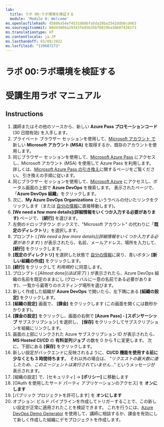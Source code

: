 ```yaml
---
lab:
  title: ラボ 00:ラボ環境を検証する
  module: 'Module 0: Welcome'
ms.openlocfilehash: d5886a54ef4531d68bfa5da28ba2542ddb0cd463
ms.sourcegitcommit: 08d43004a29343fed5b35bf6819ba38b074201f3
ms.translationtype: HT
ms.contentlocale: ja-JP
ms.lasthandoff: 03/09/2022
ms.locfileid: "139687273"
---
```

# <a name="lab-00-validate-lab-environment"></a>ラボ 00:ラボ環境を検証する
# <a name="student-lab-manual"></a>受講生用ラボ マニュアル

## <a name="instructions"></a>Instructions

1. 講師またはその他のソースから、新しい **Azure Pass プロモーションコード** (30 日間有効) を入手します。
2. プライベート ブラウザー セッションを使用して、[Microsoft アカウント で](https://account.microsoft.com)新しい **Microsoft アカウント (MSA)** を取得するか、既存のアカウントを使用します。
3. 同じブラウザー セッションを使用して、[Microsoft Azure Pass](https://www.microsoftazurepass.com) にアクセスし、Microsoft アカウント (MSA) を使用して Azure Pass を利用します。 詳しくは、[Microsoft Azure Pass の引き換え](https://www.microsoftazurepass.com/Home/HowTo?Length=5)に関するページをご覧ください。 引き換えの手順に従います。 
4. 同じブラウザー セッションを使用して、[Microsoft Azure](https://portal.azure.com) にアクセスし、ポータル画面の上部で **Azure DevOps** を検索します。 表示されたページで、「**Azure DevOps 組織**」をクリックします。 
5. 次に、**My Azure DevOps Organizations** というラベルの付いたリンクをクリックします（または [自分の情報](https://aex.dev.azure.com)に直接移動します)。
6. **[We need a few more details]\(詳細情報をいくつか入力する必要があります\)** ページで、 **[続行]** を選びます。
7. 左側のドロップダウン ボックスで、"Microsoft アカウント" の代わりに「**既定のディレクトリ**」を選択します。
8. プロンプト ( *[We need a few more details]\(詳細情報をいくつか入力する必要があります\)* ) が表示されたら、名前、メールアドレス、場所を入力して、 **[続行]** をクリックします。
9. **[既定のディレクトリ]** を選択した状態で [自分の情報](https://aex.dev.azure.com)に戻り、青いボタン **[新しい組織の作成]** をクリックします。
10. **[続行]** をクリックして *利用規約* に同意します。
11. プロンプト ( *[Almost done]\(ほぼ完了\)* ) が表示されたら、Azure DevOps 組織の名前を既定のままにし (グローバルに一意の名前である必要があります)、一覧から最寄りのホスティング場所を選びます。
12. 新しく作成した組織が **Azure DevOps** で開いたら、左下隅にある **[組織の設定]** をクリックします。
13. **[組織の設定]** 画面で、 **[課金]** をクリックします (この画面を開くには数秒かかります)。
14. **[課金の設定]** をクリックし、画面の右側で **[Azure Pass] - [スポンサーシップ** サブスクリプション] を選択し、 **[保存]** をクリックしてサブスクリプションを組織にリンクします。
15. 画面の上部にリンクされた Azure サブスクリプション ID が表示されたら、**MS Hosted CI/CD** の **有料並列ジョブ** の数を 0 から **1** に変更します。 次に、下部にある **[保存]** をクリックします。 
16. 新しい設定がバックエンドに反映されるように、**CI/CD 機能を使用する前に少なくとも 3 時間待ちます**。 それ以外の場合は、 *"リクエストの最大数に達したため、このエージェントは実行されていません…"* というメッセージが表示されます。
17. [組織の設定] で、[セキュリティ] -> **[ポリシー]** に移動します
18. [OAuth を使用したサード パーティ アプリケーションのアクセス] を **オンにします**
19. [パブリック プロジェクトを許可します] を **オンにします**
20. オプション: ビルド パイプラインを作成してトリガーすることで、この新しい設定が正常に適用されたことを検証できます。 これを行うには、[Azure DevOps Demo Generator](https://azuredevopsdemogenerator.azurewebsites.net) を使用して、講師に相談するか、課金を有効にして新しく作成した組織にデモプロジェクトを作成します。
